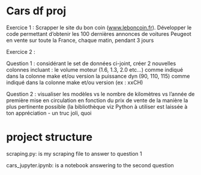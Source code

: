 # Cars df proj
Exercice 1 : Scrapper le site du bon coin (www.leboncoin.fr). Développer le code permettant d’obtenir les 100 dernières annonces de voitures Peugeot en vente sur toute la France, chaque matin, pendant 3 jours

Exercice 2 :

Question 1 : considérant le set de données ci-joint, créer 2 nouvelles colonnes incluant :
le volume moteur (1.6, 1.3, 2.0 etc…) comme indiqué dans la colonne make et/ou version
la puissance dyn (90, 110, 115) comme indiqué dans la colonne make et/ou version (ex : xxCH)
 

Question 2 : visualiser les modèles vs le nombre de kilomètres vs l’année de première mise en circulation en fonction du prix de vente de la manière la plus pertinente possible (la bibliothèque viz Python à utiliser est laissée à ton appréciation  - un truc joli, quoi




# project structure
 scraping.py: is my scraping file to answer to question 1
 
 cars_jupyter.ipynb: is a notebook answering to the second question

